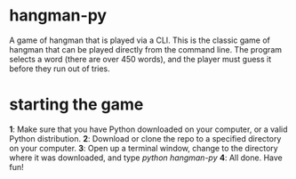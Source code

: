 # hangman-py
A game of hangman that is played via a CLI.
This is the classic game of hangman that can be played directly from the command line. The program selects a word (there are over 450 words),
and the player must guess it before they run out of tries.

# starting the game
__1__: Make sure that you have Python downloaded on your computer, or a valid Python distribution.
__2__: Download or clone the repo to a specified directory on your computer.
__3__: Open up a terminal window, change to the directory where it was downloaded, and type _python hangman-py_
__4__: All done. Have fun!
